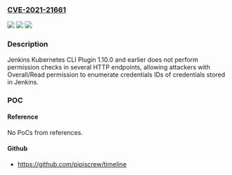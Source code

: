 ### [CVE-2021-21661](https://cve.mitre.org/cgi-bin/cvename.cgi?name=CVE-2021-21661)
![](https://img.shields.io/static/v1?label=Product&message=Jenkins%20Kubernetes%20CLI%20Plugin&color=blue)
![](https://img.shields.io/static/v1?label=Version&message=%3C%3D%201.10.0%20&color=brighgreen)
![](https://img.shields.io/static/v1?label=Vulnerability&message=CWE-862%3A%20Missing%20Authorization&color=brighgreen)

### Description

Jenkins Kubernetes CLI Plugin 1.10.0 and earlier does not perform permission checks in several HTTP endpoints, allowing attackers with Overall/Read permission to enumerate credentials IDs of credentials stored in Jenkins.

### POC

#### Reference
No PoCs from references.

#### Github
- https://github.com/pipiscrew/timeline

